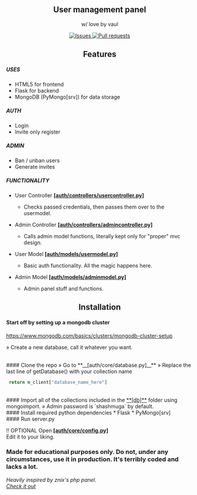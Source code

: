 <p align="center">
 <h2 align="center">User management panel</h2>
 <p align="center">w/ love by vaul</p>
</p>
  <p align="center">
    <a href="https://github.com/anuraghazra/github-readme-stats/issues">
      <img alt="Issues" src="https://img.shields.io/github/issues/Archivine/panel?color=0088ff" />
    </a>
    <a href="https://github.com/anuraghazra/github-readme-stats/pulls">
      <img alt="Pull requests" src="https://img.shields.io/github/issues-pr/Archivine/panel?color=0088ff" />
    </a>
  </p>
 
<h2 align ="center"> Features </h2>

##### USES
* HTML5 for frontend
* Flask for backend
* MongoDB (PyMongo[srv]) for data storage

##### AUTH
* Login
* Invite only register

##### ADMIN
* Ban / unban users
* Generate invites

##### FUNCTIONALITY

* User Controller <ins>**__[auth/controllers/usercontroller.py]__** </ins>
  * Checks passed credentials, then passes them over to the usermodel.

* Admin Controller <ins>**__[auth/controllers/admincontroller.py]__** </ins>
  * Calls admin model functions, literally kept only for "proper" mvc design.
  
* User Model <ins>**__[auth/models/usermodel.py]__** </ins>
  * Basic auth functionality. All the magic happens here.
  
* Admin Model <ins>**__[auth/models/adminmodel.py]__** </ins>
  * Admin panel stuff and functions.
 
 
<h2 align ="center"> Installation </h2>
 
#### Start off by setting up a mongodb cluster
https://www.mongodb.com/basics/clusters/mongodb-cluster-setup  
 
» Create a new database, call it whatever you want.

<br>
#### Clone the repo
» Go to **__[auth/core/database.py]__**  
» Replace the last line of getDatabase() with your collection name  

```python
 return m_client["database_name_here"]
```

<br>
#### Import all of the collections included in the <ins>**[db]**</ins> folder using mongoimport.
» Admin password is `shashmuga` by default.

<br>
#### Install required python dependencies
* Flask
* PyMongo[srv]

<br>
#### Run server.py

!! OPTIONAL Open <ins>**__[auth/core/config.py]__**</ins>  
Edit it to your liking.

<h3> Made for educational purposes only. Do not, under any circumstances, use it in production. It's terribly coded and lacks a lot. </h3>

*Heavily inspired by znix's php panel.*   
*[Check it out](https://github.com/znixbtw/php-panel-v2)*
